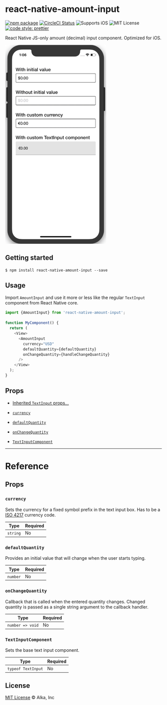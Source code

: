 # react-native-amount-input

[![npm package](https://img.shields.io/npm/v/react-native-amount-input.svg)](https://www.npmjs.org/package/react-native-amount-input)
[![CircleCI Status](https://img.shields.io/circleci/project/github/alkafinance/react-native-amount-input/master.svg)](https://circleci.com/gh/alkafinance/workflows/react-native-amount-input/tree/master)
![Supports iOS](https://img.shields.io/badge/platforms-ios-lightgrey.svg)
![MIT License](https://img.shields.io/npm/l/react-native-amount-input.svg)
[![code style: prettier](https://img.shields.io/badge/code_style-prettier-ff69b4.svg?style=flat-square)](https://github.com/prettier/prettier)

React Native JS-only amount (decimal) input component. Optimized for iOS.

<img src="./.github/demo.gif" width="auto" height="640">

## Getting started

`$ npm install react-native-amount-input --save`

## Usage

Import `AmountInput` and use it more or less like the regular `TextInput` component from React Native core.

```javascript
import {AmountInput} from 'react-native-amount-input';

function MyComponent() {
  return (
    <View>
      <AmountInput
        currency="USD"
        defaultQuantity={defaultQuantity}
        onChangeQuantity={handleChangeQuantity}
      />
    </View>
  );
}
```

## Props

- [Inherited `TextInput` props...](https://facebook.github.io/react-native/docs/textinput.html#props)

- [`currency`](#currency)
- [`defaultQuantity`](#defaultQuantity)
- [`onChangeQuantity`](#onChangeQuantity)
- [`TextInputComponent`](#TextInputComponent)

---

# Reference

## Props

### `currency`

Sets the currency for a fixed symbol prefix in the text input box. Has to be a [ISO 4217](https://www.iso.org/iso-4217-currency-codes.html) currency code.

| Type     | Required |
| -------- | -------- |
| `string` | No       |

### `defaultQuantity`

Provides an initial value that will change when the user starts typing.

| Type     | Required |
| -------- | -------- |
| `number` | No       |

### `onChangeQuantity`

Callback that is called when the entered quantity changes. Changed quantity is passed as a single string argument to the callback handler.

| Type             | Required |
| ---------------- | -------- |
| `number => void` | No       |

### `TextInputComponent`

Sets the base text input component.

| Type               | Required |
| ------------------ | -------- |
| `typeof TextInput` | No       |

## License

[MIT License](./LICENSE) © Alka, Inc

